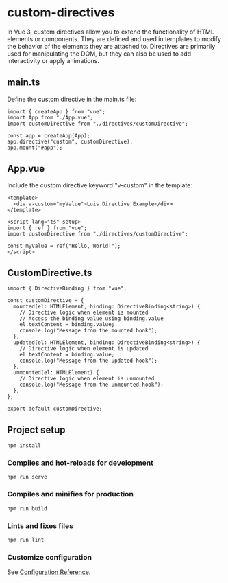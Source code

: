# custom-directives

In Vue 3, custom directives allow you to extend the functionality of HTML elements or components. They are defined and used in templates to modify the behavior of the elements they are attached to. Directives are primarily used for manipulating the DOM, but they can also be used to add interactivity or apply animations.

## main.ts
Define the custom directive in the main.ts file:

```vue
import { createApp } from "vue";
import App from "./App.vue";
import customDirective from "./directives/customDirective";

const app = createApp(App);
app.directive("custom", customDirective);
app.mount("#app");
```

## App.vue
Include the custom directive keyword "v-custom" in the template:

```vue
<template>
  <div v-custom="myValue">Luis Directive Example</div>
</template>

<script lang="ts" setup>
import { ref } from "vue";
import customDirective from "./directives/customDirective";

const myValue = ref("Hello, World!");
</script>
```

## CustomDirective.ts

```vue
import { DirectiveBinding } from "vue";

const customDirective = {
  mounted(el: HTMLElement, binding: DirectiveBinding<string>) {
    // Directive logic when element is mounted
    // Access the binding value using binding.value
    el.textContent = binding.value;
    console.log("Message from the mounted hook");
  },
  updated(el: HTMLElement, binding: DirectiveBinding<string>) {
    // Directive logic when element is updated
    el.textContent = binding.value;
    console.log("Message from the updated hook");
  },
  unmounted(el: HTMLElement) {
    // Directive logic when element is unmounted
    console.log("Message from the unmounted hook");
  },
};

export default customDirective;
```

## Project setup
```
npm install
```

### Compiles and hot-reloads for development
```
npm run serve
```

### Compiles and minifies for production
```
npm run build
```

### Lints and fixes files
```
npm run lint
```

### Customize configuration
See [Configuration Reference](https://cli.vuejs.org/config/).
